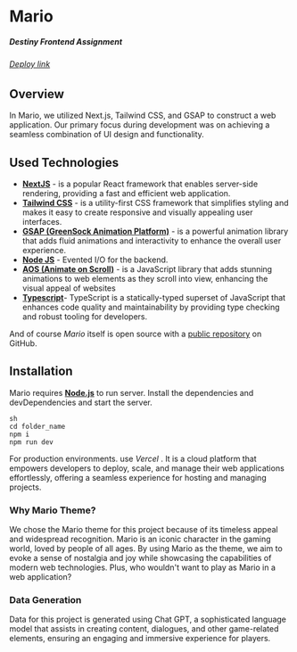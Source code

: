# Mario

##### Destiny Frontend Assignment

###### [Deploy link ](https://density-assesment-delta.vercel.app/)

## Overview

In Mario, we utilized Next.js, Tailwind CSS, and GSAP to construct a web application. Our primary focus during development was on achieving a seamless combination of UI design and functionality.

## Used Technologies

- **[NextJS](https://nextjs.org/)** - is a popular React framework that enables server-side rendering, providing a fast and efficient web application.
- **[Tailwind CSS](https://tailwindcss.com/)** - is a utility-first CSS framework that simplifies styling and makes it easy to create responsive and visually appealing user interfaces.
- **[GSAP (GreenSock Animation Platform)](https://greensock.com/gsap/)** - is a powerful animation library that adds fluid animations and interactivity to enhance the overall user experience.
- **[Node JS](https://nodejs.org/)** - Evented I/O for the backend.
- **[AOS (Animate on Scroll)](https://michalsnik.github.io/aos/)** - is a JavaScript library that adds stunning animations to web elements as they scroll into view, enhancing the visual appeal of websites
- **[Typescript](https://www.typescriptlang.org/)**- TypeScript is a statically-typed superset of JavaScript that enhances code quality and maintainability by providing type checking and robust tooling for developers.

And of course _Mario_ itself is open source with a [public repository](https://github.com/sid1213/density_assesment) on GitHub.

## Installation

Mario requires **[Node.js](https://nodejs.org/)** to run server.
Install the dependencies and devDependencies and start the server.

```
sh
cd folder_name
npm i
npm run dev
```

For production environments.
use _Vercel_ . It is a cloud platform that empowers developers to deploy, scale, and manage their web applications effortlessly, offering a seamless experience for hosting and managing projects.

### Why Mario Theme?

We chose the Mario theme for this project because of its timeless appeal and widespread recognition. Mario is an iconic character in the gaming world, loved by people of all ages. By using Mario as the theme, we aim to evoke a sense of nostalgia and joy while showcasing the capabilities of modern web technologies. Plus, who wouldn't want to play as Mario in a web application?

### Data Generation

Data for this project is generated using Chat GPT, a sophisticated language model that assists in creating content, dialogues, and other game-related elements, ensuring an engaging and immersive experience for players.

```

```
